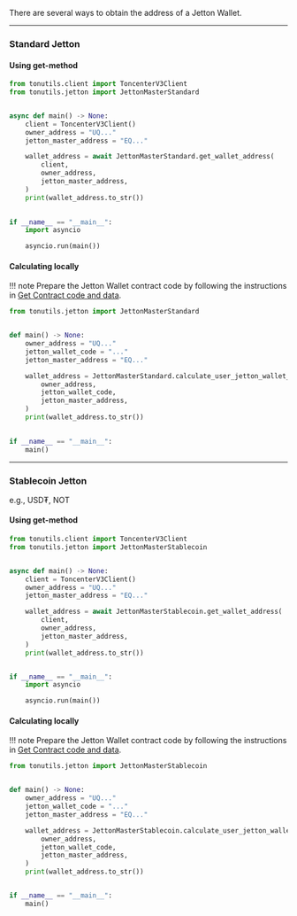 
There are several ways to obtain the address of a Jetton Wallet.

---

### Standard Jetton

#### Using get-method

```python
from tonutils.client import ToncenterV3Client
from tonutils.jetton import JettonMasterStandard


async def main() -> None:
    client = ToncenterV3Client()
    owner_address = "UQ..."
    jetton_master_address = "EQ..."

    wallet_address = await JettonMasterStandard.get_wallet_address(
        client,
        owner_address,
        jetton_master_address,
    )
    print(wallet_address.to_str())

    
if __name__ == "__main__":
    import asyncio

    asyncio.run(main())
```

#### Calculating locally

!!! note
    Prepare the Jetton Wallet contract code by following the instructions in [Get Contract code and data](get-contract-code-and-data.md).

```python
from tonutils.jetton import JettonMasterStandard


def main() -> None:
    owner_address = "UQ..."
    jetton_wallet_code = "..."
    jetton_master_address = "EQ..."

    wallet_address = JettonMasterStandard.calculate_user_jetton_wallet_address(
        owner_address,
        jetton_wallet_code,
        jetton_master_address,
    )
    print(wallet_address.to_str())

    
if __name__ == "__main__":
    main()
```

---

### Stablecoin Jetton

e.g., USD₮, NOT

#### Using get-method

```python
from tonutils.client import ToncenterV3Client
from tonutils.jetton import JettonMasterStablecoin


async def main() -> None:
    client = ToncenterV3Client()
    owner_address = "UQ..."
    jetton_master_address = "EQ..."

    wallet_address = await JettonMasterStablecoin.get_wallet_address(
        client,
        owner_address,
        jetton_master_address,
    )
    print(wallet_address.to_str())


if __name__ == "__main__":
    import asyncio

    asyncio.run(main())
```

#### Calculating locally

!!! note
    Prepare the Jetton Wallet contract code by following the instructions in [Get Contract code and data](get-contract-code-and-data.md).

```python
from tonutils.jetton import JettonMasterStablecoin


def main() -> None:
    owner_address = "UQ..."
    jetton_wallet_code = "..."
    jetton_master_address = "EQ..."

    wallet_address = JettonMasterStablecoin.calculate_user_jetton_wallet_address(
        owner_address,
        jetton_wallet_code,
        jetton_master_address,
    )
    print(wallet_address.to_str())


if __name__ == "__main__":
    main()
```
